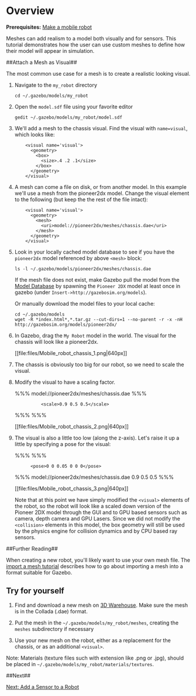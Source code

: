 # Overview

**Prerequisites:** [Make a mobile robot](http://gazebosim.org/tutorials/?tut=build_robot)

Meshes can add realism to a model both visually and for sensors.  This tutorial demonstrates how the user can use custom meshes to define how their model will appear in simulation.

##Attach a Mesh as Visual##


The most common use case for a mesh is to create a realistic looking visual.

1.  Navigate to the `my_robot` directory

        cd ~/.gazebo/models/my_robot

1.  Open the `model.sdf` file using your favorite editor

        gedit ~/.gazebo/models/my_robot/model.sdf

1.  We'll add a mesh to the chassis visual. Find the visual with `name=visual`, which looks like:

    ~~~
        <visual name='visual'>
          <geometry>
            <box>
              <size>.4 .2 .1</size>
            </box>
          </geometry>
        </visual>
    ~~~

1.  A mesh can come a file on disk, or from another model. In this example we'll use a mesh from the pioneer2dx model. Change the visual element to the following (but keep the the rest of the file intact):

    ~~~
        <visual name='visual'>
          <geometry>
            <mesh>
              <uri>model://pioneer2dx/meshes/chassis.dae</uri>
            </mesh>
          </geometry>
        </visual>
    ~~~

1.  Look in your locally cached model database to see if you have the `pioneer2dx` model referenced by above `<mesh>` block:

        ls -l ~/.gazebo/models/pioneer2dx/meshes/chassis.dae

    If the mesh file does not exist, make Gazebo pull the model from the [Model Database](http://gazebosim.org/user_guide/started__models__database.html) by spawning the `Pioneer 2DX` model at least once in gazebo (under `Insert->http://gazebosim.org/models`).

    Or manually download the model files to your local cache:

        cd ~/.gazebo/models
        wget -R *index.html*,*.tar.gz --cut-dirs=1 --no-parent -r -x -nH http://gazebosim.org/models/pioneer2dx/

1.  In Gazebo, drag the `My Robot` model in the world. The visual for the chassis will look like a pioneer2dx.

    [[file:files/Mobile_robot_chassis_1.png|640px]]

1.  The chassis is obviously too big for our robot, so we need to scale the visual.

1.  Modify the visual to have a scaling factor.

    %%%
        <visual name='visual'>
          <geometry>
            <mesh>
              <uri>model://pioneer2dx/meshes/chassis.dae</uri>
    %%%

    ~~~
              <scale>0.9 0.5 0.5</scale>
    ~~~

    %%%
            </mesh>
          </geometry>
        </visual>
    %%%

    [[file:files/Mobile_robot_chassis_2.png|640px]]

1.  The visual is also a little too low (along the z-axis). Let's raise it up a little by specifying a pose for the visual:

    %%%
        <visual name='visual'>
    %%%

    ~~~
          <pose>0 0 0.05 0 0 0</pose>
    ~~~

    %%%
          <geometry>
            <mesh>
              <uri>model://pioneer2dx/meshes/chassis.dae</uri>
              <scale>0.9 0.5 0.5</scale>
            </mesh>
          </geometry>
        </visual>
    %%%

    [[file:files/Mobile_robot_chassis_3.png|640px]]

    Note that at this point we have simply modified the `<visual>` elements of the robot, so the robot will look like a scaled down version of the Pioneer 2DX model through the GUI and to GPU based sensors such as camera, depth camera and GPU Lasers.  Since we did not modify the `<collision>` elements in this model, the box geometry will still be used by the physics engine for collision dynamics and by CPU based ray sensors.

##Further Reading##

When creating a new robot, you'll likely want to use your own mesh file. The [import a mesh tutorial](http://gazebosim.org/tutorials/?tut=import_mesh) describes how to go about importing a mesh into a format suitable for Gazebo.

## Try for yourself ##

1.  Find and download a new mesh on [3D Warehouse](http://sketchup.google.com/3dwarehouse/). Make sure the mesh is in the Collada (.dae) format.

1.  Put the mesh in the `~/.gazebo/models/my_robot/meshes`, creating the `meshes` subdirectory if necessary

1.  Use your new mesh on the robot, either as a replacement for the chassis, or as an additional `<visual>`.

Note: Materials (texture files such with extension like .png or .jpg), should be placed in `~/.gazebo/models/my_robot/materials/textures`.

##Next##

[Next: Add a Sensor to a Robot](http://gazebosim.org/tutorials/?tut=add_laser)
